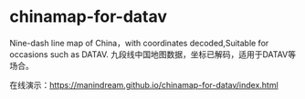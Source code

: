 # chinamap-for-datav
Nine-dash line map of China，with coordinates decoded,Suitable for occasions such as DATAV.
九段线中国地图数据，坐标已解码，适用于DATAV等场合。

在线演示：https://manindream.github.io/chinamap-for-datav/index.html
